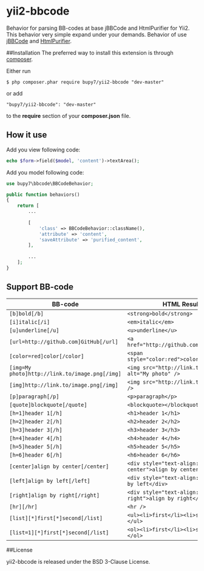 # yii2-bbcode

Behavior for parsing BB-codes at base jBBCode and HtmlPurifier for Yii2.
This behavior very simple expand under your demands.
Behavior of use [jBBCode](http://jbbcode.com) and [HtmlPurifier](http://htmlpurifier.org/).

##Installation
The preferred way to install this extension is through [composer](http://getcomposer.org/download/).

Either run
```
$ php composer.phar require bupy7/yii2-bbcode "dev-master"
```

or add
```
"bupy7/yii2-bbcode": "dev-master"
```

to the **require** section of your **composer.json** file.

## How it use

Add you view following code:

```php
echo $form->field($model, 'content')->textArea();
```

Add you model following code:

```php
use bupy7\bbcode\BBCodeBehavior;

public function behaviors()
{
    return [
        ...
        
        [
            'class' => BBCodeBehavior::className(),
            'attribute' => 'content',
            'saveAttribute' => 'purified_content',
        ],
        
        ...
    ];
}
```

## Support BB-code

| **BB-code** | **HTML Result**  |
|-------------|-----------|
| ```[b]bold[/b]``` | ```<strong>bold</strong>``` |
| ```[i]italic[/i]``` | ```<em>italic</em>``` |
| ```[u]underline[/u]``` | ```<u>underline</u>``` |
| ```[url=http://github.com]GitHub[/url]``` | ```<a href="http://github.com">GitHub</a>``` |
| ```[color=red]color[/color]``` | ```<span style="color:red">color</span>``` |
| ```[img=My photo]http://link.to/image.png[/img]``` | ```<img src="http://link.to/image.png" alt="My photo" />``` |
| ```[img]http://link.to/image.png[/img]``` | ```<img src="http://link.to/image.png" />``` |
| ```[p]paragraph[/p]``` | ```<p>paragraph</p>``` |
| ```[quote]blockquote[/quote]``` | ```<blockquote></blockquote>``` |
| ```[h=1]header 1[/h]``` | ```<h1>header 1</h1>``` |
| ```[h=2]header 2[/h]``` | ```<h2>header 2</h2>``` |
| ```[h=3]header 3[/h]``` | ```<h3>header 3</h3>``` |
| ```[h=4]header 4[/h]``` | ```<h4>header 4</h4>``` |
| ```[h=5]header 5[/h]``` | ```<h5>header 5</h5>``` |
| ```[h=6]header 6[/h]``` | ```<h6>header 6</h6>``` |
| ```[center]align by center[/center]``` | ```<div style="text-align: center">align by center</div>``` |
| ```[left]align by left[/left]``` | ```<div style="text-align: left">align by left</div>``` |
| ```[right]align by right[/right]``` | ```<div style="text-align: right">align by right</div>``` |
| ```[hr][/hr]``` | ```<hr />``` |
| ```[list][*]first[*]second[/list]``` | ```<ul><li>first</li><li>second</li></ul>``` |
| ```[list=1][*]first[*]second[/list]``` | ```<ol><li>first</li><li>second</li></ol>``` |

##License

yii2-bbcode is released under the BSD 3-Clause License.
